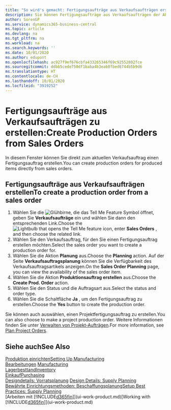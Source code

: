 ```yaml
---
title: "So wird's gemacht: Fertigungsaufträge aus Verkaufsaufträgen erstellen | Microsoft Docs"
description: Sie können Fertigungsaufträge aus Verkaufsaufträgen der Abteilung Vertrieb und Marketing erstellen.
author: SorenGP
ms.service: dynamics365-business-central
ms.topic: article
ms.devlang: na
ms.tgt_pltfrm: na
ms.workload: na
ms.search.keywords: ''
ms.date: 10/01/2020
ms.author: edupont
ms.openlocfilehash: ac927f9ef676cbfa433265346f69c92552802fce
ms.sourcegitcommit: ddbb5cede750df1baba4b3eab8fbed6744b5b9d6
ms.translationtype: HT
ms.contentlocale: de-CH
ms.lasthandoff: 10/01/2020
ms.locfileid: "3919252"
---
```

# <a name="create-production-orders-from-sales-orders"></a><span data-ttu-id="4b1f0-103">Fertigungsaufträge aus Verkaufsaufträgen zu erstellen:</span><span class="sxs-lookup"><span data-stu-id="4b1f0-103">Create Production Orders from Sales Orders</span></span>
<span data-ttu-id="4b1f0-104">In diesem Fenster können Sie direkt zum aktuellen Verkaufsauftrag einen Fertigungsauftrag erstellen.</span><span class="sxs-lookup"><span data-stu-id="4b1f0-104">You can create production orders for produced items directly from sales orders.</span></span>  

## <a name="to-create-a-production-order-from-a-sales-order"></a><span data-ttu-id="4b1f0-105">Fertigungsaufträge aus Verkaufsaufträgen erstellen</span><span class="sxs-lookup"><span data-stu-id="4b1f0-105">To create a production order from a sales order</span></span>  

1.  <span data-ttu-id="4b1f0-106">Wählen Sie die ![Glühbirne, die das Tell Me Feature](media/ui-search/search_small.png "Tell Me-Funktion") Symbol öffnet, geben Sie **Verkaufsaufträge** ein und wählen Sie dann den entsprechenden Link.</span><span class="sxs-lookup"><span data-stu-id="4b1f0-106">Choose the ![Lightbulb that opens the Tell Me feature](media/ui-search/search_small.png "Tell me what you want to do") icon, enter **Sales Orders** , and then choose the related link.</span></span>  
2.  <span data-ttu-id="4b1f0-107">Wählen Sie den Verkaufsauftrag, für den Sie einen Fertigungsauftrag erstellen möchten.</span><span class="sxs-lookup"><span data-stu-id="4b1f0-107">Select the sales order you want to create a production order for.</span></span>  
3.  <span data-ttu-id="4b1f0-108">Wählen Sie die Aktion **Planung** aus.</span><span class="sxs-lookup"><span data-stu-id="4b1f0-108">Choose the **Planning** action.</span></span> <span data-ttu-id="4b1f0-109">Auf der Seite **Verkaufsauftragsplanung** können Sie die Verfügbarkeit des Verkaufsauftragsartikels anzeigen.</span><span class="sxs-lookup"><span data-stu-id="4b1f0-109">On the **Sales Order Planning** page, you can view the availability of the sales order item.</span></span>  
4.  <span data-ttu-id="4b1f0-110">Wählen Sie die Aktion **Produktionsauftrag erstellen** aus.</span><span class="sxs-lookup"><span data-stu-id="4b1f0-110">Choose the **Create Prod. Order** action.</span></span>  
5.  <span data-ttu-id="4b1f0-111">Wählen Sie den Status und die Auftragsart aus.</span><span class="sxs-lookup"><span data-stu-id="4b1f0-111">Select the status and order type.</span></span>  
6.  <span data-ttu-id="4b1f0-112">Wählen Sie die Schaltfläche **Ja** , um den Fertigungsauftrag zu erstellen.</span><span class="sxs-lookup"><span data-stu-id="4b1f0-112">Choose the **Yes** button to create the production order.</span></span>

<span data-ttu-id="4b1f0-113">Sie können auch auswählen, einen Projektfertigungsauftrag zu erstellen.</span><span class="sxs-lookup"><span data-stu-id="4b1f0-113">You can also choose to make a project production order.</span></span> <span data-ttu-id="4b1f0-114">Weitere Informationen finden Sie unter [Verwalten von Projekt-Aufträgen](production-how-to-plan-project-orders.md).</span><span class="sxs-lookup"><span data-stu-id="4b1f0-114">For more information, see [Plan Project Orders](production-how-to-plan-project-orders.md).</span></span>   

## <a name="see-also"></a><span data-ttu-id="4b1f0-115">Siehe auch</span><span class="sxs-lookup"><span data-stu-id="4b1f0-115">See Also</span></span>  
[<span data-ttu-id="4b1f0-116">Produktion einrichten</span><span class="sxs-lookup"><span data-stu-id="4b1f0-116">Setting Up Manufacturing</span></span>](production-configure-production-processes.md)  
<span data-ttu-id="4b1f0-117">[Bearbeitungen](production-manage-manufacturing.md)  </span><span class="sxs-lookup"><span data-stu-id="4b1f0-117">[Manufacturing](production-manage-manufacturing.md)  </span></span>  
[<span data-ttu-id="4b1f0-118">Lagerbesttand</span><span class="sxs-lookup"><span data-stu-id="4b1f0-118">Inventory</span></span>](inventory-manage-inventory.md)  
[<span data-ttu-id="4b1f0-119">Einkauf</span><span class="sxs-lookup"><span data-stu-id="4b1f0-119">Purchasing</span></span>](purchasing-manage-purchasing.md)  
<span data-ttu-id="4b1f0-120">[Designdetails: Vorratsplanung](design-details-supply-planning.md) </span><span class="sxs-lookup"><span data-stu-id="4b1f0-120">[Design Details: Supply Planning](design-details-supply-planning.md) </span></span>  
[<span data-ttu-id="4b1f0-121">Bewährte Einrichtungsmethoden: Beschaffungsplanung</span><span class="sxs-lookup"><span data-stu-id="4b1f0-121">Setup Best Practices: Supply Planning</span></span>](setup-best-practices-supply-planning.md)  
<span data-ttu-id="4b1f0-122">[Arbeiten mit [!INCLUDE[d365fin](includes/d365fin_md.md)]](ui-work-product.md)</span><span class="sxs-lookup"><span data-stu-id="4b1f0-122">[Working with [!INCLUDE[d365fin](includes/d365fin_md.md)]](ui-work-product.md)</span></span>
